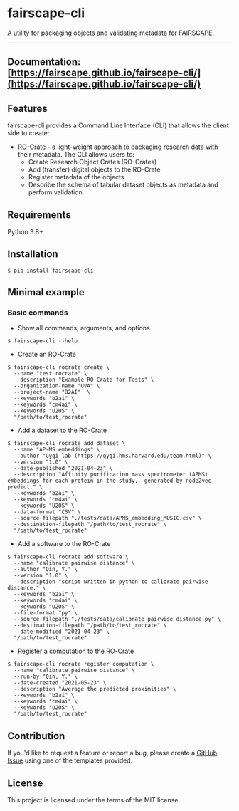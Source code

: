 # fairscape-cli
A utility for packaging objects and validating metadata for FAIRSCAPE.

---
**Documentation**: [https://fairscape.github.io/fairscape-cli/](https://fairscape.github.io/fairscape-cli/)
---

## Features

fairscape-cli provides a Command Line Interface (CLI) that allows the client side to create:

* [RO-Crate](https://www.researchobject.org/ro-crate/) - a light-weight approach to packaging research data with their metadata. The CLI allows users to:
    * Create Research Object Crates (RO-Crates)
    * Add (transfer) digital objects to the RO-Crate
    * Register metadata of the objects
    * Describe the schema of tabular dataset objects as metadata and perform validation.

## Requirements

Python 3.8+

## Installation
```console
$ pip install fairscape-cli
```

## Minimal example 

### Basic commands

* Show all commands, arguments, and options

```console
$ fairscape-cli --help
```

* Create an RO-Crate

```console
$ fairscape-cli rocrate create \
  --name "test rocrate" \
  --description "Example RO Crate for Tests" \  
  --organization-name "UVA" \
  --project-name "B2AI"  \
  --keywords "b2ai" \
  --keywords "cm4ai" \
  --keywords "U2OS" \
  "/path/to/test_rocrate"
  ```

* Add a dataset to the RO-Crate

```console
$ fairscape-cli rocrate add dataset \
  --name "AP-MS embeddings" \
  --author "Gygi lab (https://gygi.hms.harvard.edu/team.html)" \
  --version "1.0" \
  --date-published "2021-04-23" \
  --description "Affinity purification mass spectrometer (APMS) embeddings for each protein in the study,  generated by node2vec predict." \
  --keywords "b2ai" \
  --keywords "cm4ai" \
  --keywords "U2OS" \
  --data-format "CSV" \
  --source-filepath "./tests/data/APMS_embedding_MUSIC.csv" \
  --destination-filepath "/path/to/test_rocrate" \
  "/path/to/test_rocrate"
  ```

* Add a software to the RO-Crate

```console
$ fairscape-cli rocrate add software \
  --name "calibrate pairwise distance" \
  --author "Qin, Y." \
  --version "1.0" \
  --description "script written in python to calibrate pairwise distance." \
  --keywords "b2ai" \
  --keywords "cm4ai" \
  --keywords "U2OS" \
  --file-format "py" \
  --source-filepath "./tests/data/calibrate_pairwise_distance.py" \
  --destination-filepath "/path/to/test_rocrate" \
  --date-modified "2021-04-23" \
  "/path/to/test_rocrate"
  ```

* Register a computation to the RO-Crate

```console
$ fairscape-cli rocrate register computation \
  --name "calibrate pairwise distance" \
  --run-by "Qin, Y." \
  --date-created "2021-05-23" \
  --description "Average the predicted proximities" \
  --keywords "b2ai" \
  --keywords "cm4ai" \
  --keywords "U2OS" \
  "/path/to/test_rocrate"
  ```


## Contribution

If you'd like to request a feature or report a bug, please create a [GitHub Issue](https://github.com/fairscape/fairscape-cli/issues) using one of the templates provided.


## License

This project is licensed under the terms of the MIT license.
